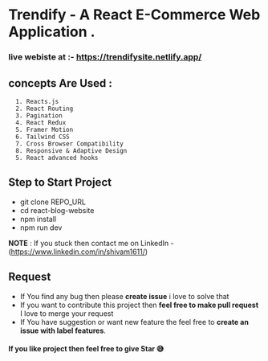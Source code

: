 # Trendify - A React E-Commerce Web Application .

### live webiste at :- https://trendifysite.netlify.app/

## concepts Are Used :

      1. Reacts.js
      2. React Routing
      3. Pagination
      4. React Redux
      5. Framer Motion
      6. Tailwind CSS
      7. Cross Browser Compatibility
      8. Responsive & Adaptive Design
      5. React advanced hooks


## Step to Start Project

- git clone REPO_URL
- cd react-blog-website
- npm install
- npm run dev

**NOTE** : If you stuck then contact me on LinkedIn - (https://www.linkedin.com/in/shivam1611/)

## Request

- If You find any bug then please **create issue** i love to solve that
- If you want to contribute this project then **feel free to make pull request** I love to merge your request
- If You have suggestion or want new feature the feel free to **create an issue with label features**.

#### If you like project then feel free to give Star 😅
